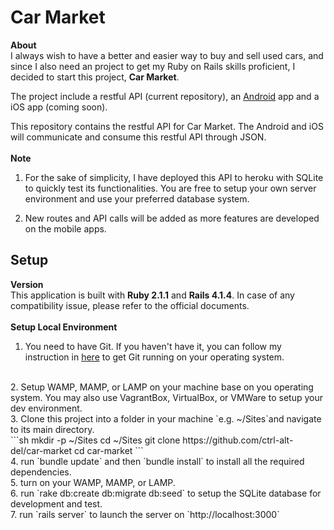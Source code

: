 # Car Market
**About**
<br>
I always wish to have a better and easier way to buy and sell used cars, and since I also need an project to get my Ruby on Rails skills proficient, I decided to start this project, **Car Market**.

The project include a restful API (current repository), an [Android](https://github.com/ctrl-alt-del/car-market-android) app and a iOS app (coming soon).

This repository contains the restful API for Car Market.  The Android and iOS will communicate and consume this restful API through JSON.
<br><br>
**Note**
<br>
1. For the sake of simplicity, I have deployed this API to heroku with SQLite to quickly test its functionalities.  You are free to setup your own server environment and use your preferred database system.

2. New routes and API calls will be added as more features are developed on the mobile apps.

## Setup
**Version**
<br>
This application is built with **Ruby 2.1.1** and **Rails 4.1.4**.  In case of any compatibility issue, please refer to the official documents.
<br><br>
**Setup Local Environment**
<br>
1. You need to have Git. If you haven't have it, you can follow my instruction in [here](http://github.com/ctrl-alt-del/devenv#git) to get Git running on your operating system.
<br>
2. Setup WAMP, MAMP, or LAMP on your machine base on you operating system.  You may also use VagrantBox, VirtualBox, or VMWare to setup your dev environment.
<br>
3. Clone this project into a folder in your machine `e.g. ~/Sites`and navigate to its main directory.
<br>
```sh
mkdir -p ~/Sites
cd ~/Sites
git clone https://github.com/ctrl-alt-del/car-market
cd car-market
```
<br>
4. run `bundle update` and then `bundle install` to install all the required dependencies.
<br>
5. turn on your WAMP, MAMP, or LAMP.
<br>
6. run `rake db:create db:migrate db:seed` to setup the SQLite database for development and test.
<br>
7. run `rails server` to launch the server on `http://localhost:3000`
